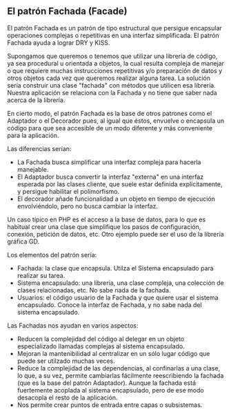 ## El patrón Fachada (Facade)

El patrón Fachada es un patrón de tipo estructural que persigue encapsular operaciones complejas o repetitivas en una interfaz simplificada. El patrón Fachada ayuda a lograr DRY y KISS.

Supongamos que queremos o tenemos que utilizar una librería de código, ya sea procedural u orientada a objetos, la cual resulta compleja de manejar o que requiere muchas instrucciones repetitivas y/o preparación de datos y otros objetos cada vez que queremos realizar alguna tarea. La solución sería construir una clase "fachada" con métodos que utilicen esa librería. Nuestra aplicación se relaciona con la Fachada y no tiene que saber nada acerca de la librería.

En cierto modo, el patrón Fachada es la base de otros patrones como el Adaptador o el Decorador pues, al igual que éstos, envuelve o encapsula un código para que sea accesible de un modo diferente y más conveniente para la aplicación.

Las diferencias serían: 

* La Fachada busca simplificar una interfaz compleja para hacerla manejable.
* El Adaptador busca convertir la interfaz "externa" en una interfaz esperada por las clases cliente, que suele estar definida explícitamente, y persigue habilitar el polimorfismo.
* El decorador añade funcionalidad a un objeto en tiempo de ejecución envolviéndolo, pero no busca cambiar la interfaz.

Un caso típico en PHP es el acceso a la base de datos, para lo que es habitual crear una clase que simplifique los pasos de configuración, conexión, petición de datos, etc. Otro ejemplo puede ser el uso de la librería gráfica GD.

Los elementos del patrón sería:

* Fachada: la clase que encapsula. Utilza el Sistema encapsulado para realizar su tarea.
* Sistema encapsulado: una librería, una clase compleja, una colección de clases relacionadas, etc. No sabe nada de la fachada.
* Usuarios: el código usuario de la Fachada y que quiere usar el sistema encapsulado. Conoce la interfaz de Fachada, y no sabe nada del sistema encapsulado.

Las Fachadas nos ayudan en varios aspectos:

* Reducen la complejidad del código al delegar en un objeto especializado llamadas complejas al sistema encapsulado.
* Mejoran la mantenibilidad al centralizar en un sólo lugar código que puede ser utilzado muchas veces.
* Reduce la complejidad de las dependencias, al confinarlas a una clase, lo que, a su vez, permite cambiarlas fácilmente reescribiendo la fachada (que es la base del patrón Adaptador). Aunque la fachada está fuertemente acoplada al sistema encapsulado, pero de ese modo desacopla el resto de la aplicación.
* Nos permite crear puntos de entrada entre capas o subsistemas.
